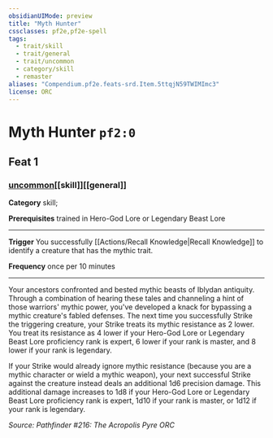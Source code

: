 ```yaml
---
obsidianUIMode: preview
title: "Myth Hunter"
cssclasses: pf2e,pf2e-spell
tags:
  - trait/skill
  - trait/general
  - trait/uncommon
  - category/skill
  - remaster
aliases: "Compendium.pf2e.feats-srd.Item.5ttqjN59TWIMImc3"
license: ORC
---
```

# Myth Hunter `pf2:0`
## Feat 1
### [uncommon](uncommon "Uncommon Rarity Trait")[[skill]][[general]]

**Category** skill; 



**Prerequisites** trained in Hero-God Lore or Legendary Beast Lore
* * *
**Trigger** You successfully [[Actions/Recall Knowledge|Recall Knowledge]] to identify a creature that has the mythic trait.

**Frequency** once per 10 minutes

* * *

Your ancestors confronted and bested mythic beasts of Iblydan antiquity. Through a combination of hearing these tales and channeling a hint of those warriors' mythic power, you've developed a knack for bypassing a mythic creature's fabled defenses. The next time you successfully Strike the triggering creature, your Strike treats its mythic resistance as 2 lower. You treat its resistance as 4 lower if your Hero-God Lore or Legendary Beast Lore proficiency rank is expert, 6 lower if your rank is master, and 8 lower if your rank is legendary.

If your Strike would already ignore mythic resistance (because you are a mythic character or wield a mythic weapon), your next successful Strike against the creature instead deals an additional 1d6 precision damage. This additional damage increases to 1d8 if your Hero-God Lore or Legendary Beast Lore proficiency rank is expert, 1d10 if your rank is master, or 1d12 if your rank is legendary.

*Source: Pathfinder #216: The Acropolis Pyre*
*ORC*